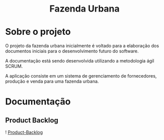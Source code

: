 <h1 align="center"> Fazenda Urbana </h1>

# Sobre o projeto

O projeto da fazenda urbana inicialmente é voltado para a elaboração dos documentos iniciais para o desenvolvimento futuro do software.

A documentação está sendo desenvolvida utilizando a metodologia ágil SCRUM.

A aplicação consiste em um sistema de gerenciamento de fornecedores, produção e venda para uma fazenda urbana.

# Documentação

## Product Backlog


! [Product-Backlog](https://github.com/Kaiquemarques00/Fazenda_urbana_2/blob/main/Product_Backlog/v2.0/Product_backlog.png) 
   
